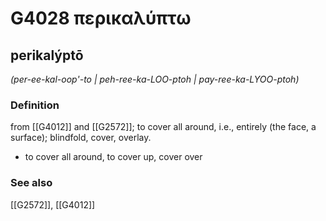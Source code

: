 # G4028 περικαλύπτω

## perikalýptō

_(per-ee-kal-oop'-to | peh-ree-ka-LOO-ptoh | pay-ree-ka-LYOO-ptoh)_

### Definition

from [[G4012]] and [[G2572]]; to cover all around, i.e., entirely (the face, a surface); blindfold, cover, overlay.

- to cover all around, to cover up, cover over

### See also

[[G2572]], [[G4012]]

